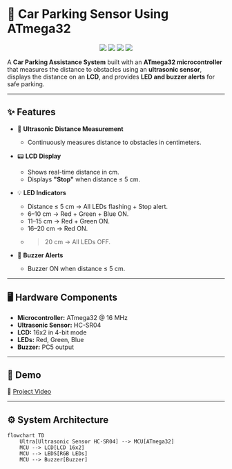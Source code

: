 # 🚗 Car Parking Sensor Using ATmega32  

<p align="center">
  <img src="https://img.shields.io/badge/Microcontroller-ATmega32-blue?style=for-the-badge"/>
  <img src="https://img.shields.io/badge/Language-C-orange?style=for-the-badge"/>
  <img src="https://img.shields.io/badge/Platform-Embedded-green?style=for-the-badge"/>
  <img src="https://img.shields.io/badge/Sensor-Ultrasonic-yellow?style=for-the-badge"/>
</p>  

A **Car Parking Assistance System** built with an **ATmega32 microcontroller** that measures the distance to obstacles using an **ultrasonic sensor**, displays the distance on an **LCD**, and provides **LED and buzzer alerts** for safe parking.  

---

## ✨ Features  

- 📏 **Ultrasonic Distance Measurement**  
  - Continuously measures distance to obstacles in centimeters.  

- 📟 **LCD Display**  
  - Shows real-time distance in cm.  
  - Displays **"Stop"** when distance ≤ 5 cm.  

- 💡 **LED Indicators**  
  - Distance ≤ 5 cm → All LEDs flashing + Stop alert.  
  - 6–10 cm → Red + Green + Blue ON.  
  - 11–15 cm → Red + Green ON.  
  - 16–20 cm → Red ON.  
  - >20 cm → All LEDs OFF.  

- 🔔 **Buzzer Alerts**  
  - Buzzer ON when distance ≤ 5 cm.  

---

## 🖥️ Hardware Components  

- **Microcontroller:** ATmega32 @ 16 MHz  
- **Ultrasonic Sensor:** HC-SR04  
- **LCD:** 16x2 in 4-bit mode  
- **LEDs:** Red, Green, Blue  
- **Buzzer:** PC5 output  

---

## 🚀 Demo  

🎥 [Project Video](https://youtu.be/bhtyP1ZBiJg)  

---

## ⚙️ System Architecture  

```mermaid
flowchart TD
    Ultra[Ultrasonic Sensor HC-SR04] --> MCU[ATmega32]
    MCU --> LCD[LCD 16x2]
    MCU --> LEDS[RGB LEDs]
    MCU --> Buzzer[Buzzer]


